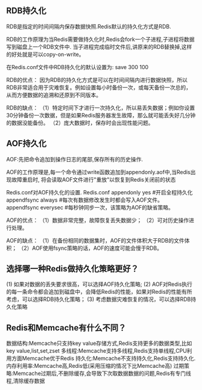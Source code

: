 ## RDB持久化
RDB是指定的时间间隔内保存数据快照.Redis默认的持久化方式是RDB.

RDB的工作原理为当Redis需要做持久化时,Redis会fork一个子进程,子进程将数据写到磁盘上一个RDB文件中.
当子进程完成临时文件后,讲原来的RDB替换掉,这样的好处就是可以copy-on-write。

在Redis.conf文件中RDB持久化的默认设置为:
save 300 100

RDB的优点：
因为RDB的持久化方式是可以在时间间隔内进行数据快照，所以RDB非常适合用于灾难恢复。例如设置每小时备份一次，或每天备份一次总的，从而方便数据的追溯和还原到不同版本。

RDB的缺点：
（1）特定时间下才进行一次持久化，所以易丢失数据；例如你设置30分钟备份一次数据，但是如果Redis服务器发生故障，那么就可能丢失好几分钟的数据没能备份。
（2）庞大数据时，保存时会出现性能问题。

## AOF持久化
AOF:先把命令追加到操作日志的尾部,保存所有的历史操作.

AOF的工作原理是,每一个命令通过write函数追加到appendonly.aof中,当Redis出现故障重启时,
将会读取AOF文件进行"重放"以恢复到Redis关闭前的状态

Redis.conf对AOF持久化的设置.
Redis.conf appendonly yes  #开启全程持久化
appendfsync always     #每次有数据修改发生时都会写入AOF文件。
appendfsync everysec     #每秒钟同步一次，该策略为AOF的缺省策略。

AOF的优点：
（1）数据非常完整，故障恢复丢失数据少；
（2）可对历史操作进行处理。

AOF的缺点：
（1）在备份相同的数据集时，AOF的文件体积大于RDB的文件体积；
（2）AOF使用fsync策略的话，AOF的速度可能会慢于RDB。
## 选择哪一种Redis做持久化策略更好？
(1) 如果对数据的丢失要求很高，可以选择AOF持久化策略;
(2) AOF对Redis执行的每一条命令都会追加到磁盘中，会降低Redis的性能，如果对Redis的性能有所考虑，可以选择RDB持久化策略；
(3) 考虑数据灾难恢复的情况，可以选择RDB持久化策略

## Redis和Memcache有什么不同？
数据结构:Memcache只支持key value存储方式,Redis支持更多的数据类型,比如key value,list,set,zset
多线程:Memcache支持多线程,Redis支持单线程,CPU利用方面Memcache优于Redis
持久化:Memcache不支持持久化,Redis支持持久化.
内存利用率:Memcache高,Redis低(采用压缩的情况下比Memcache高)
过期策略:Memcache过期后,不删除缓存,会导致下次取数据数据的问题,Redis有专门线程,清除缓存数据